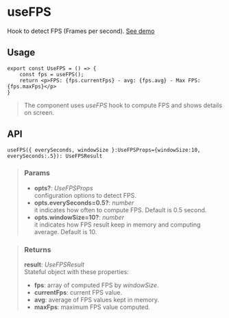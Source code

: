 # useFPS
Hook to detect FPS (Frames per second). [See demo](https://nDriaDev.io/react-tools/#/hooks/api-dom/useFPS)

## Usage

```tsx
export const UseFPS = () => {
	const fps = useFPS();
	return <p>FPS: {fps.currentFps} - avg: {fps.avg} - Max FPS: {fps.maxFps}</p>
}
```

> The component uses _useFPS_ hook to compute FPS and shows details on screen.


## API

```tsx
useFPS({ everySeconds, windowSize }:UseFPSProps={windowSize:10, everySeconds:.5}): UseFPSResult
```

> ### Params
>
> - __opts?__: _UseFPSProps_  
configuration options to detect FPS.
> - __opts.everySeconds=0.5?__: _number_  
it indicates how often to compute FPS. Default is 0.5 second.
> - __opts.windowSize=10?__: _number_  
it indicates how FPS result keep in memory and computing average. Default is 10.
>

> ### Returns
>
> __result__:  _UseFPSResult_  
> Stateful object with these properties:
> -  __fps__: array of computed FPS by _windowSize_.
> -  __currentFps__: current FPS value.
> -  __avg__: average of FPS values kept in memory.
> -  __maxFps__: maximum FPS value computed.
>